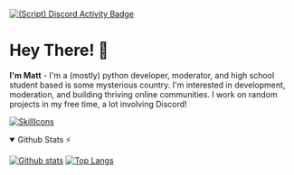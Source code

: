 [![(Script) Discord Activity Badge](https://badgen.net/badge/Listening%20to/Spotify%2C%20High%20Season%20by%20Tiggi%20Hawke%20%7C%200%3A01%3A13%20of%200%3A02%3A52?color=61d800&labelColor=1db954&icon=discord)](https://github.com/Memetelve/Memetelve)

# Hey There! 👋

**I'm Matt** - I'm a (mostly) python developer, moderator, and high school student based is some mysterious country. I'm interested in development, moderation, and building thriving online communities. I work on random projects in my free time, a lot involving Discord!

[![SkillIcons](https://skillicons.dev/icons?i=html,css,tailwind,py,mongodb,mysql,supabase)](https://skillicons.dev)

<details open>
  <summary>Github Stats ⚡</summary>

  <a href="#">![Github stats](https://github-readme-stats.vercel.app/api?username=memetelve&bg_color=30,e96443,904e95&title_color=fff&text_color=fff&count_private=true&hide_border=true&line_height=20)</a>
  <a href="#">![Top Langs](https://github-readme-stats.vercel.app/api/top-langs/?username=memetelve&layout=compact&bg_color=30,e96443,904e95&title_color=fff&text_color=fff&count_private=true&hide_border=true)</a>
</details>
